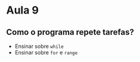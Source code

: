 # Aula 9

## Como o programa repete tarefas?

- Ensinar sobre `while`
- Ensinar sobre `for` e `range`